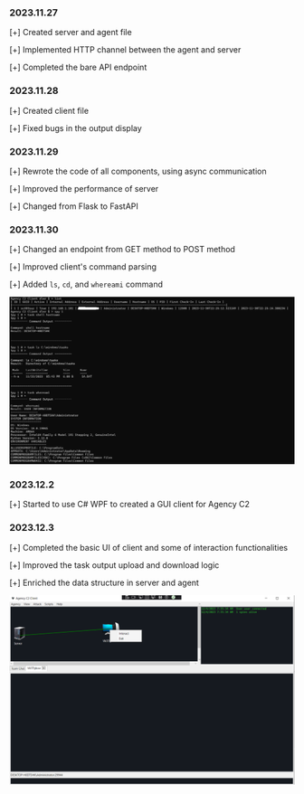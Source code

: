 ### 2023.11.27
[+] Created server and agent file

[+] Implemented HTTP channel between the agent and server

[+] Completed the bare API endpoint

### 2023.11.28
[+] Created client file

[+] Fixed bugs in the output display

### 2023.11.29
[+] Rewrote the code of all components, using async communication

[+] Improved the performance of server

[+] Changed from Flask to FastAPI

### 2023.11.30
[+] Changed an endpoint from GET method to POST method

[+] Improved client's command parsing

[+] Added `ls`, `cd`, and `whereami` command

![image](/screenshot/agency.jpg)

### 2023.12.2
[+] Started to use C# WPF to created a GUI client for Agency C2

### 2023.12.3
[+] Completed the basic UI of client and some of interaction functionalities

[+] Improved the task output upload and download logic

[+] Enriched the data structure in server and agent

![image](/screenshot/gui.png)
